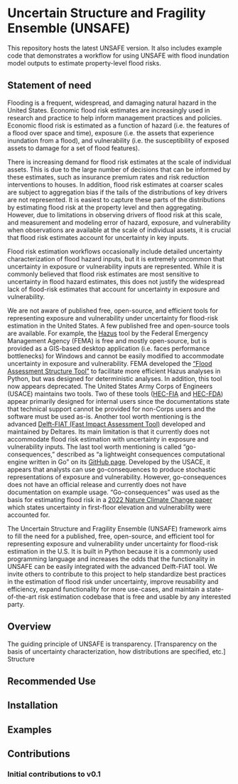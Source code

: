 # Uncertain Structure and Fragility Ensemble (UNSAFE)
This repository hosts the latest UNSAFE version. It also includes example code that demonstrates a workflow for using UNSAFE with flood inundation model outputs to estimate property-level flood risks.

## Statement of need
Flooding is a frequent, widespread, and damaging natural hazard in the United States. Economic flood risk estimates are increasingly used in research and practice to help inform management practices and policies. Economic flood risk is estimated as a function of hazard (i.e. the features of a flood over space and time), exposure (i.e. the assets that experience inundation from a flood), and vulnerability (i.e. the susceptibility of exposed assets to damage for a set of flood features). 

There is increasing demand for flood risk estimates at the scale of individual assets. This is due to the large number of decisions that can be informed by these estimates, such as insurance premium rates and risk reduction interventions to houses. In addition, flood risk estimates at coarser scales are subject to aggregation bias if the tails of the distributions of key drivers are not represented. It is easiest to capture these parts of the distributions by estimating flood risk at the property level and then aggregating. However, due to limitations in observing drivers of flood risk at this scale, and measurement and modeling error of hazard, exposure, and vulnerability when observations are available at the scale of individual assets, it is crucial that flood risk estimates account for uncertainty in key inputs. 

Flood risk estimation workflows occasionally include detailed uncertainty characterization of flood hazard inputs, but it is extremely uncommon that uncertainty in exposure or vulnerability inputs are represented. While it is commonly believed that flood risk estimates are most sensitive to uncertainty in flood hazard estimates, this does not justify the widespread lack of flood-risk estimates that account for uncertainty in exposure and vulnerability. 

We are not aware of published free, open-source, and efficient tools for representing exposure and vulnerability under uncertainty for flood-risk estimation in the United States. A few published free and open-source tools are available. For example, the [Hazus](https://www.fema.gov/flood-maps/products-tools/hazus) tool by the Federal Emergency Management Agency (FEMA) is free and mostly open-source, but is provided as a GIS-based desktop application (i.e. faces performance bottlenecks) for Windows and cannot be easily modified to accommodate uncertainty in exposure and vulnerability. FEMA developed the [“Flood Assessment Structure Tool”](https://github.com/nhrap-hazus/FAST?tab=readme-ov-file) to facilitate more efficient Hazus analyses in Python, but was designed for deterministic analyses. In addition, this tool now appears deprecated. The United States Army Corps of Engineers (USACE) maintains two tools. Two of these tools ([HEC-FIA](https://www.hec.usace.army.mil/confluence/fiadocs/fiaum/latest) and [HEC-FDA](https://www.hec.usace.army.mil/software/hec-fda/documentation/CPD-72_V1.4.1.pdf)) appear primarily designed for internal users since the documentations state that technical support cannot be provided for non-Corps users and the software must be used as-is. Another tool worth mentioning is the advanced [Delft-FIAT (Fast Impact Assessment Tool)](https://deltares.github.io/Delft-FIAT/stable/) developed and maintained by Deltares. Its main limitation is that it currently does not accommodate flood risk estimation with uncertainty in exposure and vulnerability inputs. The last tool worth mentioning is called “go-consequences,” described as “a lightweight consequences computational engine written in Go” on its [GitHub page](https://github.com/USACE/go-consequences). Developed by the USACE, it appears that analysts can use go-consequences to produce stochastic representations of exposure and vulnerability. However, go-consequences does not have an official release and currently does not have documentation on example usage. “Go-consequences” was used as the basis for estimating flood risk in a [2022 Nature Climate Change paper](https://github.com/HenryGeorgist/go-fathom) which states uncertainty in first-floor elevation and vulnerability were accounted for. 

The Uncertain Structure and Fragility Ensemble (UNSAFE) framework aims to fill the need for a published, free, open-source, and efficient tool for representing exposure and vulnerability under uncertainty for flood-risk estimation in the U.S. It is built in Python because it is a commonly used programming language and increases the odds that the functionality in UNSAFE can be easily integrated with the advanced Delft-FIAT tool. We invite others to contribute to this project to help standardize best practices in the estimation of flood risk under uncertainty, improve reusability and efficiency, expand functionality for more use-cases, and maintain a state-of-the-art risk estimation codebase that is free and usable by any interested party. 

## Overview
The guiding principle of UNSAFE is transparency. [Transparency on the basis of uncertainty characterization, how distributions are specified, etc.]
Structure

## Recommended Use

## Installation

## Examples

## Contributions

### Initial contributions to v0.1
